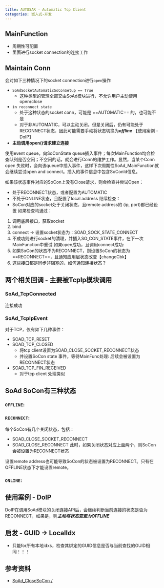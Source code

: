 ```yaml
---
title: AUTOSAR - Automatic Tcp Client
categories: 嵌入式-开发
---
```

## MainFunction
- 周期性可配置
- 里面进行socket connection的连接工作

## Maintain Conn
会对如下三种情况下的socket connection进行`open`操作
- `SoAdSocketAutomaticSoConSetup == True`
	- 这种类型的管理全部交由SoAd模块进行，不允许用户主动使用open/close
- `in reconnect state`
	- 处于这种状态的socket conn，可能是 ==AUTOMATIC== 的，也可能不是
	- 对于非AUTOMATIC，可以主动关闭。但是关闭后，仍有可能处于RECONNECT状态，因此可能需要手动将状态切换为***offline*** 【使用案例 - DoIP】
- **主动调用open()请求建立连接**

使用event queue，向SoConState queue插入事件；每次MainFunction均会检查队列是否空闲；不空闲的话，就会进行Conn的维护工作。显然，当某个Conn open 失败时，会向该queue中插入事件，这样下次周期性SoAd_MainFunction就会继续尝试open and connect。插入的事件信息中包含SoConId信息。

如果该状态事件对应的SoCon上没有Close请求，则会检查并尝试Open：
- 处于RECONNECT状态，或者配置为AUTOMATIC
- 不处于ONLINE状态，且配置了local address
继续检查：
- SoCon对应的socket处于关闭状态，且remote address的 (ip, port)都已经设置
如果检查均通过：
1. 调用底层接口，获取socket
2. bind
3. connect -> 设置socket状态为：SOAD_SOCK_STATE_CONNECT
4. 不成功则进行socket的清理，并插入SO_CON_STATE事件，在下一次MainFunction中重试
如果open成功，且调用connect成功:
1. 如果SoCon的状态不为RECONNECT，则设置SoCon的状态为==RECONNECT==，且通知应用层状态改变【changeCbk】
2. 这些接口都是同步非阻塞的，如何通知连接状态？



## 两个相关回调 - 主要被TcpIp模块调用
### SoAd_TcpConnected
连接成功

### SoAd_TcpIpEvent
对于TCP，仅有如下几种事件：
- SOAD_TCP_RESET
- SOAD_TCP_CLOSED
	- 将tcp client设置为SOAD_CLOSE_SOCKET_RECONNECT状态
	- 并设置SoCon state 事件，等待MainFunc处理: 后续会被设置为RECONNECT状态
- SOAD_TCP_FIN_RECEIVED
	- 对于tcp client 处理类似

## SoAd SoCon有三种状态
###  `OFFLINE`:

### `RECONNECT`:
每个SoCon有几个关闭状态，包括：
- SOAD_CLOSE_SOCKET_RECONNECT
- SOAD_CLOSE_RECONNECT
此时，如果关闭状态对应上面两个，则SoCon会被设置为RECONNECT状态

设置remote address也可能导致SoCon的状态被设置为RECONNECT。只有在OFFLINE状态下才能设置remote。

### `ONLINE`:

## 使用案例 - DoIP
DoIP在调用SoAd模块的关闭连接API后，会继续判断当前连接的状态是否为RECONNECT，如果是，则***主动将状态变更为OFFLINE***

## 启发 - GUID -> LocalIdx
- 只能for所有本地idxs，检查其绑定的GUID信息是否与当前查找的GUID相同！！！


## 参考资料
- [SoAd_CloseSoCon / ](https://www.autosar.org/fileadmin/standards/R20-11/CP/AUTOSAR_SWS_SocketAdaptor.pdf)